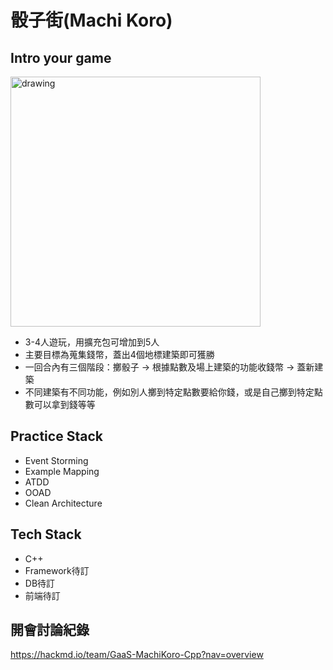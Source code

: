 # 骰子街(Machi Koro)

## Intro your game
<img src="https://user-images.githubusercontent.com/11611123/197127074-378e27c1-bb1a-4659-a3c2-e3fc9eb1ca74.jpg" alt="drawing" width="400"/>

- 3-4人遊玩，用擴充包可增加到5人
- 主要目標為蒐集錢幣，蓋出4個地標建築即可獲勝
- 一回合內有三個階段：擲骰子 -> 根據點數及場上建築的功能收錢幣 -> 蓋新建築
- 不同建築有不同功能，例如別人擲到特定點數要給你錢，或是自己擲到特定點數可以拿到錢等等
   
## Practice Stack
- Event Storming
- Example Mapping
- ATDD
- OOAD
- Clean Architecture

## Tech Stack
- C++
- Framework待訂
- DB待訂
- 前端待訂

## 開會討論紀錄
https://hackmd.io/team/GaaS-MachiKoro-Cpp?nav=overview
